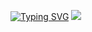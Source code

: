 [![Typing SVG](https://readme-typing-svg.herokuapp.com?font=Bangers&size=18&duration=3000&color=0A0283&center=verdadeiro&vCenter=verdadeiro&multiline=true&lines=Ol%C3%A1+meu+nome+%C3%A9+Vincius+Oruam;Estudante+de+Ci%C3%AAncias+da+Computa%C3%A7%C3%A3o)](https://git.io/typing-svg)
![](https://komarev.com/ghpvc/?username=vini1809&color=0a0283)
